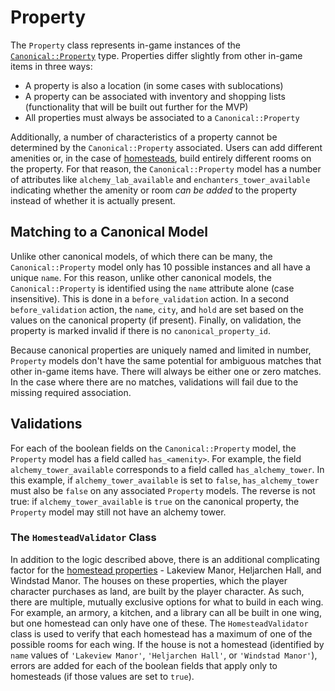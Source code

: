 # Property

The `Property` class represents in-game instances of the [`Canonical::Property`](/docs/canonical_models/canonical-property.md) type. Properties differ slightly from other in-game items in three ways:

* A property is also a location (in some cases with sublocations)
* A property can be associated with inventory and shopping lists (functionality that will be built out further for the MVP)
* All properties must always be associated to a `Canonical::Property`

Additionally, a number of characteristics of a property cannot be determined by the `Canonical::Property` associated. Users can add different amenities or, in the case of [homesteads](https://elderscrolls.fandom.com/wiki/Homestead_(Hearthfire)), build entirely different rooms on the property. For that reason, the `Canonical::Property` model has a number of attributes like `alchemy_lab_available` and `enchanters_tower_available` indicating whether the amenity or room _can be added_ to the property instead of whether it is actually present.

## Matching to a Canonical Model

Unlike other canonical models, of which there can be many, the `Canonical::Property` model only has 10 possible instances and all have a unique `name`. For this reason, unlike other canonical models, the `Canonical::Property` is identified using the `name` attribute alone (case insensitive). This is done in a `before_validation` action. In a second `before_validation` action, the `name`, `city`, and `hold` are set based on the values on the canonical property (if present). Finally, on validation, the property is marked invalid if there is no `canonical_property_id`.

Because canonical properties are uniquely named and limited in number, `Property` models don't have the same potential for ambiguous matches that other in-game items have. There will always be either one or zero matches. In the case where there are no matches, validations will fail due to the missing required association.

## Validations

For each of the boolean fields on the `Canonical::Property` model, the `Property` model has a field called `has_<amenity>`. For example, the field `alchemy_tower_available` corresponds to a field called `has_alchemy_tower`. In this example, if `alchemy_tower_available` is set to `false`, `has_alchemy_tower` must also be `false` on any associated `Property` models. The reverse is not true: if `alchemy_tower_available` is `true` on the canonical property, the `Property` model may still not have an alchemy tower.

### The `HomesteadValidator` Class

In addition to the logic described above, there is an additional complicating factor for the [homestead properties](https://elderscrolls.fandom.com/wiki/Homestead_(Hearthfire)) - Lakeview Manor, Heljarchen Hall, and Windstad Manor. The houses on these properties, which the player character purchases as land, are built by the player character. As such, there are multiple, mutually exclusive options for what to build in each wing. For example, an armory, a kitchen, and a library can all be built in one wing, but one homestead can only have one of these. The `HomesteadValidator` class is used to verify that each homestead has a maximum of one of the possible rooms for each wing. If the house is not a homestead (identified by `name` values of `'Lakeview Manor'`, `'Heljarchen Hall'`, or `'Windstad Manor'`), errors are added for each of the boolean fields that apply only to homesteads (if those values are set to `true`).
